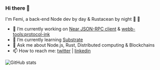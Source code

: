 ### Hi there 👋


I'm Femi, a back-end Node dev by day & Rustacean by night 🦀 🦀

- 🔭 I’m currently working on [Near JSON-RPC client](https://github.com/iTranscend/near-jsonrpc-client-rs) & [webb-tools:protocol-ink](https://github.com/webb-tools/protocol-ink)
- 🌱 I’m currently learning [Substrate](https://substrate.io/)
- 💬 Ask me about Node.js, Rust, Distributed computing & Blockchains
- 📫 How to reach me: [twitter](https://twitter.com/iron_plank) | [linkedin](https://www.linkedin.com/in/femibankole/)

![GitHub stats](https://github-readme-stats.vercel.app/api?username=iTranscend&theme=gotham&show_icons=true) 

<!-- language card -->
<!--
![Top Langs](https://github-readme-stats.vercel.app/api/top-langs/?username=iTranscend&hide=html&theme=gotham&layout=compact)
-->
<!--
![github activity graph](https://activity-graph.herokuapp.com/graph?username=iTranscend&theme=gotham)
-->

<!--
- ⚡ Random fact: the dot above i is called a _tittle_
- 👯 I’m looking to collaborate on ... 
- 🤔 I’m looking for help with ... 
-->
